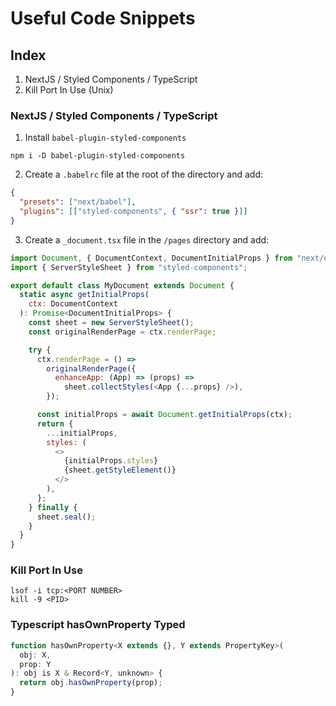# Useful Code Snippets

## Index

<ol>
<li>NextJS / Styled Components / TypeScript</li>
<li>Kill Port In Use (Unix)</li>
</ol>

### NextJS / Styled Components / TypeScript

1. Install `babel-plugin-styled-components`

```shell
npm i -D babel-plugin-styled-components
```

2. Create a `.babelrc` file at the root of the directory and add:

```json
{
  "presets": ["next/babel"],
  "plugins": [["styled-components", { "ssr": true }]]
}
```

3. Create a `_document.tsx` file in the `/pages` directory and add:

```javascript
import Document, { DocumentContext, DocumentInitialProps } from "next/document";
import { ServerStyleSheet } from "styled-components";

export default class MyDocument extends Document {
  static async getInitialProps(
    ctx: DocumentContext
  ): Promise<DocumentInitialProps> {
    const sheet = new ServerStyleSheet();
    const originalRenderPage = ctx.renderPage;

    try {
      ctx.renderPage = () =>
        originalRenderPage({
          enhanceApp: (App) => (props) =>
            sheet.collectStyles(<App {...props} />),
        });

      const initialProps = await Document.getInitialProps(ctx);
      return {
        ...initialProps,
        styles: (
          <>
            {initialProps.styles}
            {sheet.getStyleElement()}
          </>
        ),
      };
    } finally {
      sheet.seal();
    }
  }
}
```

### Kill Port In Use

```shell
lsof -i tcp:<PORT NUMBER>
kill -9 <PID>
```

### Typescript hasOwnProperty Typed
```javascript
function hasOwnProperty<X extends {}, Y extends PropertyKey>(
  obj: X,
  prop: Y
): obj is X & Record<Y, unknown> {
  return obj.hasOwnProperty(prop);
}
```
